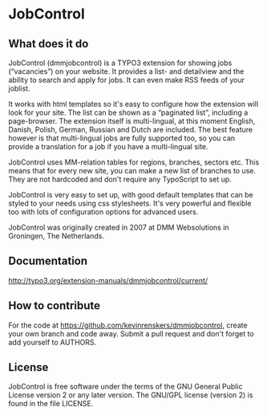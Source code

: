 # JobControl

## What does it do
JobControl (dmmjobcontrol) is a TYPO3 extension for showing jobs (“vacancies”) on your website. It provides a list- and detailview and the ability to search and apply for jobs. It can even make RSS feeds of your joblist.

It works with html templates so it's easy to configure how the extension will look for your site. The list can be shown as a “paginated list”, including a page-browser. The extension itself is multi-lingual, at this moment English, Danish, Polish, German, Russian and Dutch are included. The best feature however is that multi-lingual jobs are fully supported too, so you can provide a translation for a job if you have a multi-lingual site.

JobControl uses MM-relation tables for regions, branches, sectors etc. This means that for every new site, you can make a new list of branches to use. They are not hardcoded and don't require any TypoScript to set up.

JobControl is very easy to set up, with good default templates that can be styled to your needs using css stylesheets. It's very powerful and flexible too with lots of configuration options for advanced users.

JobControl was originally created in 2007 at DMM Websolutions in Groningen, The Netherlands.

## Documentation
http://typo3.org/extension-manuals/dmmjobcontrol/current/

## How to contribute
For the code at https://github.com/kevinrenskers/dmmjobcontrol, create your own branch and code away. Submit a pull request and don't forget to add yourself to AUTHORS.

## License
JobControl is free software under the terms of the
GNU General Public License version 2 or any later version.
The GNU/GPL license (version 2) is found in the file LICENSE.